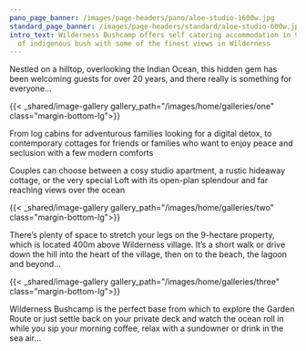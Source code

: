 ```yaml
---
pano_page_banner: /images/page-headers/pano/aloe-studio-1600w.jpg
standard_page_banner: /images/page-headers/standard/aloe-studio-600w.jpg
intro_text: Wilderness Bushcamp offers self catering accommodation in 9 hectares
  of indigenous bush with some of the finest views in Wilderness
---
```

Nestled on a hilltop, overlooking the Indian Ocean, this hidden gem has been welcoming guests for over 20 years, and there really is something for everyone…

{{< _shared/image-gallery gallery_path="/images/home/galleries/one" class="margin-bottom-lg">}}

From log cabins for adventurous families looking for a digital detox, to contemporary cottages for friends or families who want to enjoy peace and seclusion with a few modern comforts

Couples can choose between a cosy studio apartment, a rustic hideaway cottage, or the very special Loft with its open-plan splendour and far reaching views over the ocean

{{< _shared/image-gallery gallery_path="/images/home/galleries/two" class="margin-bottom-lg">}}

There’s plenty of space to stretch your legs on the 9-hectare property, which is located 400m above Wilderness village. It’s a short walk or drive down the hill into the heart of the village, then on to the beach, the lagoon and beyond...

{{< _shared/image-gallery gallery_path="/images/home/galleries/three" class="margin-bottom-lg">}}

Wilderness Bushcamp is the perfect base from which to explore the Garden Route or just settle back on your private deck and watch the ocean roll in while you sip your morning coffee, relax with a sundowner or drink in the sea air…